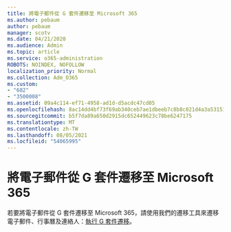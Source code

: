 ```yaml
---
title: 將電子郵件從 G 套件遷移至 Microsoft 365
ms.author: pebaum
author: pebaum
manager: scotv
ms.date: 04/21/2020
ms.audience: Admin
ms.topic: article
ms.service: o365-administration
ROBOTS: NOINDEX, NOFOLLOW
localization_priority: Normal
ms.collection: Adm_O365
ms.custom:
- "682"
- "3500008"
ms.assetid: 09a4c114-ef71-4958-ad1d-d5acdc47cd05
ms.openlocfilehash: 8ac14dd4bf73f69ab340ceb7ae1dbeeb7c8b8c021d4a3a53151ab8c62eb268f8
ms.sourcegitcommit: b5f7da89a650d2915dc652449623c78be6247175
ms.translationtype: MT
ms.contentlocale: zh-TW
ms.lasthandoff: 08/05/2021
ms.locfileid: "54065995"
---
```

# <a name="migrate-email-from-g-suite-to-microsoft-365"></a>將電子郵件從 G 套件遷移至 Microsoft 365

若要將電子郵件從 G 套件遷移至 Microsoft 365，請使用我們的遷移工具來遷移電子郵件、行事曆及連絡人：[執行 G 套件遷移](https://docs.microsoft.com/Exchange/mailbox-migration/perform-g-suite-migration)。
  
